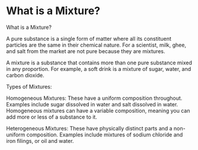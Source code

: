 # What is a Mixture?

What is a Mixture?

A pure substance is a single form of matter where all its constituent particles are the same in their chemical nature. For a scientist, milk, ghee, and salt from the market are not pure because they are mixtures.


A mixture is a substance that contains more than one pure substance mixed in any proportion. For example, a soft drink is a mixture of sugar, water, and carbon dioxide.



Types of Mixtures:


Homogeneous Mixtures: These have a uniform composition throughout. Examples include sugar dissolved in water and salt dissolved in water. Homogeneous mixtures can have a variable composition, meaning you can add more or less of a substance to it.




Heterogeneous Mixtures: These have physically distinct parts and a non-uniform composition. Examples include mixtures of sodium chloride and iron filings, or oil and water.
